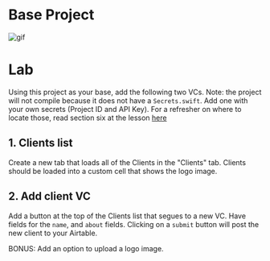 # Base Project

![gif](./projectGif.gif)

# Lab

Using this project as your base, add the following two VCs.  Note: the project will not compile because it does not have a `Secrets.swift`.  Add one with your own secrets (Project ID and API Key).  For a refresher on where to locate those, read section six at the lesson [here](https://github.com/joinpursuit/Pursuit-Core-iOS/blob/master/networking-concurrency-apis/post-requests/README.md)

## 1. Clients list

Create a new tab that loads all of the Clients in the "Clients" tab.  Clients should be loaded into a custom cell that shows the logo image.

## 2. Add client VC

Add a button at the top of the Clients list that segues to a new VC.  Have fields for the `name`, and `about` fields.  Clicking on a `submit` button will post the new client to your Airtable.

BONUS: Add an option to upload a logo image.
